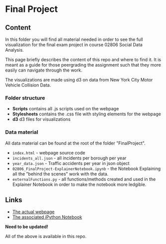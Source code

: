 # Final Project 
## Content
In this folder you will find all material needed in order to see the full visualization for the final exam project in course 02806 Social Data Analysis.

This page briefly describes the content of this repo and where to find it. It is meant as a guide for those peergrading the assignment such that they more easily can navigate through the work.

The visualizations are made using d3 on data from New York City Motor Vehicle Collision Data.

### Folder structure
* **Scripts** contains all .js scripts used on the webpage
* **Stylesheets** contains the .css file with styling elements for the webpage
* **d3** d3 files for visualizations  

### Data material
All data material can be found at the root of the folder "FinalProject". 
* ``index.html`` - webpage source code
* ``incidents_all.json`` - all incidents per borough per year
* ``year_data.json`` - Traffic accidents per year in json object
* ``02806_FinalProject-ExplainerNotebook.ipynb`` - the Notebook Explaining all the "behind the scenes" work with the data.
* ``externalFunctions.py`` - all functions/methods created and used in the Explainer Notebook in order to make the notebook more ledgible.

## Links

* [The actual webpage](https://frksteenhoff.github.io/FinalProject/index.html)
* [The associated iPython Notebook](https://github.com/frksteenhoff/frksteenhoff.github.io/blob/a03d1bc2faef936dcc2c14b3917e79b57ec204f0/Assignment2/dataprep.ipynb)

**Need to be updated!**

All of the above is available in this repo.
